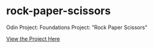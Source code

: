 # rock-paper-scissors
Odin Project: Foundations Project: "Rock Paper Scissors"

[View the Project Here](https://aaronchallinor.github.io/rock-paper-scissors/)
